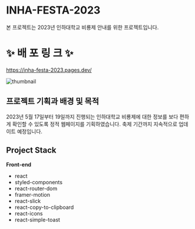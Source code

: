 # INHA-FESTA-2023

본 프로젝트는 2023년 인하대학교 비룡제 안내를 위한 프로젝트입니다.

# ✨ 배 포 링 크 ✨
https://inha-festa-2023.pages.dev/

![thumbnail](https://user-images.githubusercontent.com/79556112/237022909-275e00bf-84b2-4d45-b278-29ea49f48c15.png)

## 프로젝트 기획과 배경 및 목적
2023년 5월 17일부터 19일까지 진행되는 인하대학교 비룡제에 대한 정보를 보다 편하게 확인할 수 있도록 정적 웹페이지를 기획하였습니다.
축제 기간까지 지속적으로 업데이트 예정입니다.

## Project Stack

**Front-end**

- react
- styled-components
- react-router-dom
- framer-motion
- react-slick
- react-copy-to-clipboard
- react-icons
- react-simple-toast
